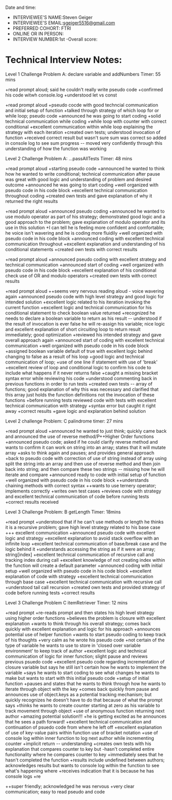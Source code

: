 Date and time:

- INTERVIEWEE'S NAME:Steven Geiger
- INTERVIEWEE'S EMAIL:sgeiger5516@gmail.com
- PREFERRED COHORT: FTRI
- ONLINE OR IN PERSON:
- INTERVIEW NUMBER:1st
  -Overall score:

# Technical Interview Notes:

Level 1 Challenge
Problem A: declare variable and addNumbers
Timer: 55 mins

+read prompt aloud; said he couldn't really write pseudo code
+confirmed his code witwh console.log
+understood let vs const

+read prompt aloud
+pseudo cocde with good techncial communication and initial setup of function
+talked through strategy of which loop for or while loop; pseudo code
+announced he was going to start coding
+solid technical communication while coding
+while loop with counter with correct conditional
+excellent communication within while loop explaining the strategy with each iteration
+created own tests; understood invocation of function
+received correct result but wasn't sure sum was correct so added in console log to see sum progress -- moved very confidently through this understanding of how the function was working

Level 2 Challenge
Problem A: ...passAllTests
Timer: 48 mins

+read prompt aloud
+starting pseudo code
+announced he wanted to think how he wanted to write conditional; technical communication after pause was great with good logic and understanding of problem and desired outcome
+announced he was going to start coding
+well organized with pseudo code in his code block
+excellent technical communication throughout coding
+created own tests and gave explanation of why it returned the right results

+read prompt aloud
+announced pseudo coding
+announced he wanted to use modulo operator as part of his strategy; demonstrated good logic and a good approach to the problem; gave explanation of modulo operator and its use in this solution
+I can tell he is feeling more confident and comfortable; he voice isn't wavering and he is coding more fluidily
+well organized with pseudo code in his code block
+announced coding with excellent technical communication throughout
+excellent explanation and understanding of his conditional statements
+created own tests with correct results

+read prompt aloud
+announced pseudo coding with excellent strategy and technical communication
+announced start of coding
+well organized with pseudo code in his code block
+excellent explanation of his conditional check use of OR and modulo operators
+created own tests with correct results

+read prompt aloud
++seems very nervous reading aloud - voice wavering again
+announced pseudo code with high level strategy and good logic for intended solution
+excellent logic related to his iteration invoking the current function
+excellent logic and technical communication for his conditional statement to check boolean value returned
+recognized he needs to declare a boolean variable to return as his result -- understood if the result of invocation is ever false he will re-assign his variable; nice logic and excellent explanation of short circuiting loop to return result immediately; good optimization
+reviewed his intended strategy and gave overall approach again
+announced start of coding with excellent technical communication
+well organized with pseudo code in his code block
+assigned boolean variable default of true with excellent logic behind changing to false as a result of his loop
+good logic and technical communication of loop;
+use of one line if statement with use of 'break'
+excellent review of loop and conditional logic to confirm his code to include what happens if it never returns false
+caught a missing bracket syntax error while reviewing his code
+understood commenting back in previous functions in order to run tests
+created own tests -- array of functions; good explanation of why this was necessary and clarified that this array just holds the function definitions not the invocation of these functions
+before running tests reviewed code with tests with excellent technical communication with strategy
+syntax error but caught it right away
+correct results
+gave logic and explanation behind solution

Level 2 challenge
Problem: C palindrome
timer: 27 mins

+read prompt aloud
+announced he wanted to just think; quickly came back and announced the use of reverse method/P++Higher Order functions
+announced pseudo code; asked if he could clarify reverse method and wants to confirm it can work on string into an array; states that it will mutate array
+asks to think again and pauses; and provides general approach
+back to pseudo code with correction of use of string instead of array using split the string into an array and then use of reverse method and then join back into string; and then compare these two strings -- missing how he will iterate and compare
+announced ready to code with initial setup of function
+well organized with pseudo code in his code block
++understands chaining methods with correct syntax
++wants to use ternery operator; implements correctly
+writes own test cases
+reviews code with strategy and excellent technical communication of code before running tests
+correct results received

Level 3 Challenge
Problem: B getLength
Timer: 18mins

+read prompt
+understood that if he can't use methods or length he thinks it is a recursive problem; gave high level strategy related to his base case +++ excellent communication
+announced pseudo code with excellent logic and strategy
+excellent explanation to avoid stack overflow with an infinite loop
+excellent technical communication of base/break case and the logic behind it
+understands accessing the string as if it were an array; string[index]
+excellent technical communication of recursive call and tracking index during call
+excellent knowledge of not creating index within the function will create a default parameter
+announced coding with initial setup
+well organized with pseudo code in his code block
+excellent explanation of code with strategy
+excellent technical communication through base case
+excellent technical communication with recursive call
+understood tail call recursion
+created own tests and provided strategy of code before running tests
+correct results

Level 3 Challenge
Problem C itemRetriever
Timer: 12 mins

+read prompt
+re-reads prompt and then states his high level strategy using higher order functions
+believes the problem is closure with excellent explanation
+wants to think through his overall strategy; comes back quickly with excellent explanation and logic for his approach
+announces potential use of helper function
+wants to start pseudo coding to keep track of his thoughts
+very calm as he wrote his pseudo code
+not certain of the type of variable he wants to use to store in 'closed over variable environment' to keep track of author
+excellent logic and technical communication of logic for inner function; slight pause and reviews previous psuedo code
+excellent pseudo code regarding incrementation of closure variable but says he still isn't certain how he wants to implement the variable
+says he wants to start coding to see what changes he wants to make but wants to start with this initial pseudo code
+setup of initial function
+pauses and states that he wants to think through how he wants to iterate through object with the key
+comes back quickly from pause and announces use of object.keys as a potential tracking mechanism; but quickly recognizes he doesn't have to do that because of what the prompt says
+thinks he wants to create counter starting at zero as his variable to track movement through object
+use of anonymous function returning next author
+amazing potential solution!!!
+he is getting excited as he announces that he sees a path forward!
+excellent technical communication and continuation of psuedo code from where he left off
+excellent explanation of use of key-value pairs within function use of bracket notation
+use of console log within inner function to log next author while incrementing counter
+implicit return -- understanding
+creates own tests with his explanation that compares counter to key but -hasn't completed entire functionality where he compares counter to key
+immediately sees that he hasn't completed the function
+results include undefined between authors; acknowledges results but wants to console log within the function to see what's happening where
+receives indication that it is because he has console logs
+re

++super friendly; acknowledged he was nervous
+very clear communication; easy to read pseudo and code
